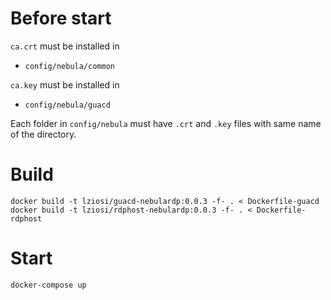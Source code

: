 # Before start

```ca.crt``` must be installed in
- ```config/nebula/common```

```ca.key``` must be installed in
- ```config/nebula/guacd```

Each folder in ```config/nebula``` must have ```.crt``` and ```.key``` files with same name of the directory.

# Build
```docker build -t lziosi/guacd-nebulardp:0.0.3 -f- . < Dockerfile-guacd```<br>
```docker build -t lziosi/rdphost-nebulardp:0.0.3 -f- . < Dockerfile-rdphost```

# Start
```docker-compose up```